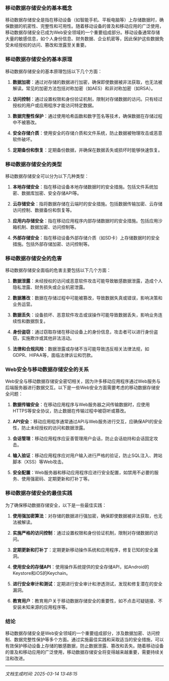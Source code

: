 ### 移动数据存储安全的基本概念

移动数据存储安全是指在移动设备（如智能手机、平板电脑等）上存储数据时，确保数据的机密性、完整性和可用性。随着移动设备的普及和移动应用的广泛使用，移动数据存储安全已成为Web安全领域的一个重要组成部分。移动设备通常存储大量的敏感信息，如个人身份信息、财务数据、企业机密等，因此保护这些数据免受未经授权的访问、篡改和泄露至关重要。

### 移动数据存储安全的基本原理

移动数据存储安全的基本原理包括以下几个方面：

1. **数据加密**：通过对存储的数据进行加密，确保即使数据被非法获取，也无法被解读。常见的加密方法包括对称加密（如AES）和非对称加密（如RSA）。

2. **访问控制**：通过设置权限和身份验证机制，限制对存储数据的访问。只有经过授权的用户或应用程序才能访问特定数据。

3. **数据完整性保护**：通过使用哈希函数和数字签名等技术，确保数据在存储过程中不被篡改。

4. **安全存储介质**：使用安全的存储介质和文件系统，防止数据被物理攻击或恶意软件破坏。

5. **定期备份和恢复**：定期备份数据，并确保在数据丢失或损坏时能够快速恢复。

### 移动数据存储安全的类型

移动数据存储安全可以分为以下几种类型：

1. **本地存储安全**：指在移动设备本地存储数据时的安全措施。包括文件系统加密、数据库加密、安全存储API等。

2. **云存储安全**：指将数据存储在云端时的安全措施。包括数据传输加密、云存储访问控制、数据备份和恢复等。

3. **应用内存储安全**：指在移动应用程序内部存储数据时的安全措施。包括应用沙箱机制、数据加密、访问控制等。

4. **外部存储安全**：指在移动设备外部存储介质（如SD卡）上存储数据时的安全措施。包括外部存储加密、访问控制等。

### 移动数据存储安全的危害

移动数据存储安全面临的危害主要包括以下几个方面：

1. **数据泄露**：未经授权的访问或恶意软件攻击可能导致敏感数据泄露，造成个人隐私泄露、财务损失或企业机密泄露。

2. **数据篡改**：数据在存储过程中可能被篡改，导致数据失真或错误，影响决策和业务运营。

3. **数据丢失**：设备损坏、恶意软件攻击或误操作可能导致数据丢失，影响业务连续性和数据恢复。

4. **身份盗窃**：通过窃取存储在移动设备上的身份信息，攻击者可以进行身份盗窃，实施欺诈或其他非法活动。

5. **法律和合规风险**：数据泄露或存储不当可能导致违反相关法律法规，如GDPR、HIPAA等，面临法律诉讼和罚款。

### Web安全与移动数据存储安全的关系

Web安全与移动数据存储安全密切相关，因为许多移动应用程序通过Web服务与后端服务器进行数据交互。以下是一些Web安全方面需要考虑的移动数据存储安全问题：

1. **数据传输安全**：在移动应用程序与Web服务器之间传输数据时，应使用HTTPS等安全协议，防止数据在传输过程中被窃听或篡改。

2. **API安全**：移动应用程序通常通过API与Web服务进行交互，应确保API的安全性，防止未经授权的访问和数据泄露。

3. **会话管理**：移动应用程序应妥善管理用户会话，防止会话劫持和会话固定攻击。

4. **输入验证**：移动应用程序应对用户输入进行严格的验证，防止SQL注入、跨站脚本（XSS）等Web攻击。

5. **安全配置**：Web服务器和移动应用程序应进行安全配置，如禁用不必要的服务、使用强密码、定期更新和打补丁等。

### 移动数据存储安全的最佳实践

为了确保移动数据存储安全，以下是一些最佳实践：

1. **使用强加密算法**：对存储的数据进行强加密，确保即使数据被非法获取，也无法被解读。

2. **实施严格的访问控制**：通过设置权限和身份验证机制，限制对存储数据的访问。

3. **定期更新和打补丁**：定期更新移动操作系统和应用程序，修复已知的安全漏洞。

4. **使用安全的存储API**：使用操作系统提供的安全存储API，如Android的Keystore和iOS的Keychain。

5. **进行安全审计和测试**：定期进行安全审计和渗透测试，发现和修复潜在的安全漏洞。

6. **教育用户**：教育用户关于移动数据存储安全的重要性，如不点击可疑链接、不安装未知来源的应用程序等。

### 结论

移动数据存储安全是Web安全领域的一个重要组成部分，涉及数据加密、访问控制、数据完整性保护等多个方面。通过实施最佳实践和采取适当的安全措施，可以有效保护移动设备上存储的敏感数据，防止数据泄露、篡改和丢失。随着移动设备的普及和移动应用的广泛使用，移动数据存储安全将变得越来越重要，需要持续关注和改进。

---

*文档生成时间: 2025-03-14 13:48:15*



